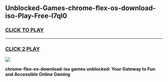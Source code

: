 
## Unblocked-Games-chrome-flex-os-download-iso-Play-Free-l7ql0
<h3>
<a href="https://premium76.site?title=chrome-flex-os-download-iso&ref=23A">CLICK TO PLAY</a></h3>
<hr>

<h3>
<a href="https://premium76.site?title=chrome-flex-os-download-iso&ref=23A">CLICK 2 PLAY</a>
  
</h3>

<a href="https://premium76.site?title=chrome-flex-os-download-iso&ref=23A"><img src="https://clearcache.store/games.png"></a>


**chrome-flex-os-download-iso games unblocked: Your Gateway to Fun and Accessible Online Gaming**
